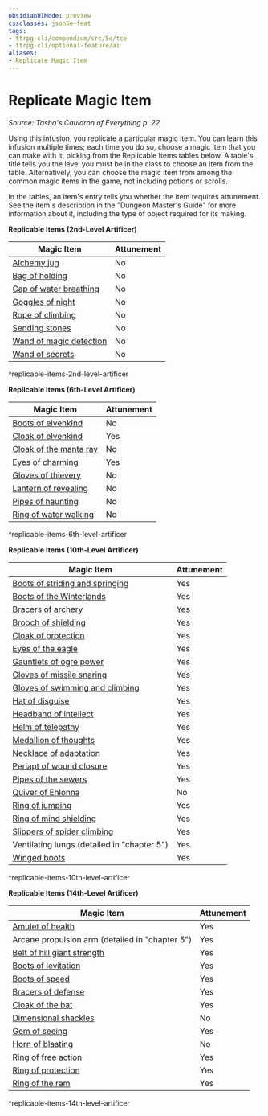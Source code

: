 ```yaml
---
obsidianUIMode: preview
cssclasses: json5e-feat
tags:
- ttrpg-cli/compendium/src/5e/tce
- ttrpg-cli/optional-feature/ai
aliases:
- Replicate Magic Item
---
```

# Replicate Magic Item
*Source: Tasha's Cauldron of Everything p. 22*  

Using this infusion, you replicate a particular magic item. You can learn this infusion multiple times; each time you do so, choose a magic item that you can make with it, picking from the Replicable Items tables below. A table's title tells you the level you must be in the class to choose an item from the table. Alternatively, you can choose the magic item from among the common magic items in the game, not including potions or scrolls.

In the tables, an item's entry tells you whether the item requires attunement. See the item's description in the "Dungeon Master's Guide" for more information about it, including the type of object required for its making.

**Replicable Items (2nd-Level Artificer)**

| Magic Item | Attunement |
|------------|------------|
| [Alchemy jug](/3-Mechanics/CLI/Compendium/items/alchemy-jug.md) | No |
| [Bag of holding](/3-Mechanics/CLI/Compendium/items/bag-of-holding.md) | No |
| [Cap of water breathing](/3-Mechanics/CLI/Compendium/items/cap-of-water-breathing.md) | No |
| [Goggles of night](/3-Mechanics/CLI/Compendium/items/goggles-of-night.md) | No |
| [Rope of climbing](/3-Mechanics/CLI/Compendium/items/rope-of-climbing.md) | No |
| [Sending stones](/3-Mechanics/CLI/Compendium/items/sending-stones.md) | No |
| [Wand of magic detection](/3-Mechanics/CLI/Compendium/items/wand-of-magic-detection.md) | No |
| [Wand of secrets](/3-Mechanics/CLI/Compendium/items/wand-of-secrets.md) | No |
^replicable-items-2nd-level-artificer

**Replicable Items (6th-Level Artificer)**

| Magic Item | Attunement |
|------------|------------|
| [Boots of elvenkind](/3-Mechanics/CLI/Compendium/items/boots-of-elvenkind.md) | No |
| [Cloak of elvenkind](/3-Mechanics/CLI/Compendium/items/cloak-of-elvenkind.md) | Yes |
| [Cloak of the manta ray](/3-Mechanics/CLI/Compendium/items/cloak-of-the-manta-ray.md) | No |
| [Eyes of charming](/3-Mechanics/CLI/Compendium/items/eyes-of-charming.md) | Yes |
| [Gloves of thievery](/3-Mechanics/CLI/Compendium/items/gloves-of-thievery.md) | No |
| [Lantern of revealing](/3-Mechanics/CLI/Compendium/items/lantern-of-revealing.md) | No |
| [Pipes of haunting](/3-Mechanics/CLI/Compendium/items/pipes-of-haunting.md) | No |
| [Ring of water walking](/3-Mechanics/CLI/Compendium/items/ring-of-water-walking.md) | No |
^replicable-items-6th-level-artificer

**Replicable Items (10th-Level Artificer)**

| Magic Item | Attunement |
|------------|------------|
| [Boots of striding and springing](/3-Mechanics/CLI/Compendium/items/boots-of-striding-and-springing.md) | Yes |
| [Boots of the Winterlands](/3-Mechanics/CLI/Compendium/items/boots-of-the-winterlands.md) | Yes |
| [Bracers of archery](/3-Mechanics/CLI/Compendium/items/bracers-of-archery.md) | Yes |
| [Brooch of shielding](/3-Mechanics/CLI/Compendium/items/brooch-of-shielding.md) | Yes |
| [Cloak of protection](/3-Mechanics/CLI/Compendium/items/cloak-of-protection.md) | Yes |
| [Eyes of the eagle](/3-Mechanics/CLI/Compendium/items/eyes-of-the-eagle.md) | Yes |
| [Gauntlets of ogre power](/3-Mechanics/CLI/Compendium/items/gauntlets-of-ogre-power.md) | Yes |
| [Gloves of missile snaring](/3-Mechanics/CLI/Compendium/items/gloves-of-missile-snaring.md) | Yes |
| [Gloves of swimming and climbing](/3-Mechanics/CLI/Compendium/items/gloves-of-swimming-and-climbing.md) | Yes |
| [Hat of disguise](/3-Mechanics/CLI/Compendium/items/hat-of-disguise.md) | Yes |
| [Headband of intellect](/3-Mechanics/CLI/Compendium/items/headband-of-intellect.md) | Yes |
| [Helm of telepathy](/3-Mechanics/CLI/Compendium/items/helm-of-telepathy.md) | Yes |
| [Medallion of thoughts](/3-Mechanics/CLI/Compendium/items/medallion-of-thoughts.md) | Yes |
| [Necklace of adaptation](/3-Mechanics/CLI/Compendium/items/necklace-of-adaptation.md) | Yes |
| [Periapt of wound closure](/3-Mechanics/CLI/Compendium/items/periapt-of-wound-closure.md) | Yes |
| [Pipes of the sewers](/3-Mechanics/CLI/Compendium/items/pipes-of-the-sewers.md) | Yes |
| [Quiver of Ehlonna](/3-Mechanics/CLI/Compendium/items/quiver-of-ehlonna.md) | No |
| [Ring of jumping](/3-Mechanics/CLI/Compendium/items/ring-of-jumping.md) | Yes |
| [Ring of mind shielding](/3-Mechanics/CLI/Compendium/items/ring-of-mind-shielding.md) | Yes |
| [Slippers of spider climbing](/3-Mechanics/CLI/Compendium/items/slippers-of-spider-climbing.md) | Yes |
| Ventilating lungs (detailed in "chapter 5") | Yes |
| [Winged boots](/3-Mechanics/CLI/Compendium/items/winged-boots.md) | Yes |
^replicable-items-10th-level-artificer

**Replicable Items (14th-Level Artificer)**

| Magic Item | Attunement |
|------------|------------|
| [Amulet of health](/3-Mechanics/CLI/Compendium/items/amulet-of-health.md) | Yes |
| Arcane propulsion arm (detailed in "chapter 5") | Yes |
| [Belt of hill giant strength](/3-Mechanics/CLI/Compendium/items/belt-of-hill-giant-strength.md) | Yes |
| [Boots of levitation](/3-Mechanics/CLI/Compendium/items/boots-of-levitation.md) | Yes |
| [Boots of speed](/3-Mechanics/CLI/Compendium/items/boots-of-speed.md) | Yes |
| [Bracers of defense](/3-Mechanics/CLI/Compendium/items/bracers-of-defense.md) | Yes |
| [Cloak of the bat](/3-Mechanics/CLI/Compendium/items/cloak-of-the-bat.md) | Yes |
| [Dimensional shackles](/3-Mechanics/CLI/Compendium/items/dimensional-shackles.md) | No |
| [Gem of seeing](/3-Mechanics/CLI/Compendium/items/gem-of-seeing.md) | Yes |
| [Horn of blasting](/3-Mechanics/CLI/Compendium/items/horn-of-blasting.md) | No |
| [Ring of free action](/3-Mechanics/CLI/Compendium/items/ring-of-free-action.md) | Yes |
| [Ring of protection](/3-Mechanics/CLI/Compendium/items/ring-of-protection.md) | Yes |
| [Ring of the ram](/3-Mechanics/CLI/Compendium/items/ring-of-the-ram.md) | Yes |
^replicable-items-14th-level-artificer